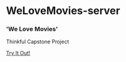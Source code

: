# WeLoveMovies-server

### 'We Love Movies'
Thinkful Capstone Project

[Try It Out!](https://welovemovies-client-barber.herokuapp.com/)
